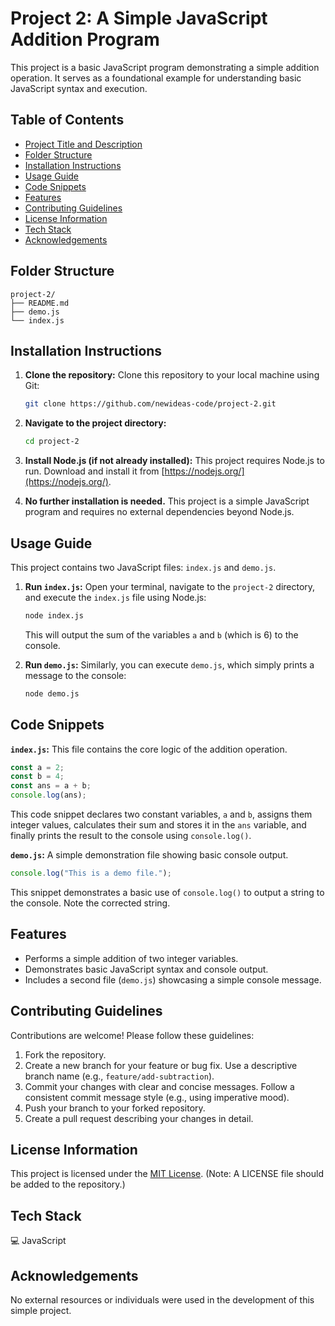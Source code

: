 # Project 2: A Simple JavaScript Addition Program

This project is a basic JavaScript program demonstrating a simple addition operation. It serves as a foundational example for understanding basic JavaScript syntax and execution.

## Table of Contents

- [Project Title and Description](#project-title-and-description)
- [Folder Structure](#folder-structure)
- [Installation Instructions](#installation-instructions)
- [Usage Guide](#usage-guide)
- [Code Snippets](#code-snippets)
- [Features](#features)
- [Contributing Guidelines](#contributing-guidelines)
- [License Information](#license-information)
- [Tech Stack](#tech-stack)
- [Acknowledgements](#acknowledgements)


## Folder Structure

```
project-2/
├── README.md
├── demo.js
└── index.js
```

## Installation Instructions

1. **Clone the repository:** Clone this repository to your local machine using Git:

   ```bash
   git clone https://github.com/newideas-code/project-2.git
   ```

2. **Navigate to the project directory:**

   ```bash
   cd project-2
   ```

3. **Install Node.js (if not already installed):**  This project requires Node.js to run. Download and install it from [https://nodejs.org/](https://nodejs.org/).

4. **No further installation is needed.** This project is a simple JavaScript program and requires no external dependencies beyond Node.js.


## Usage Guide

This project contains two JavaScript files: `index.js` and `demo.js`.

1. **Run `index.js`:** Open your terminal, navigate to the `project-2` directory, and execute the `index.js` file using Node.js:

   ```bash
   node index.js
   ```

   This will output the sum of the variables `a` and `b` (which is 6) to the console.

2. **Run `demo.js`:** Similarly, you can execute `demo.js`, which simply prints a message to the console:

   ```bash
   node demo.js
   ```

## Code Snippets

**`index.js`:** This file contains the core logic of the addition operation.

```javascript
const a = 2;
const b = 4;
const ans = a + b;
console.log(ans);
```

This code snippet declares two constant variables, `a` and `b`, assigns them integer values, calculates their sum and stores it in the `ans` variable, and finally prints the result to the console using `console.log()`.

**`demo.js`:** A simple demonstration file showing basic console output.

```javascript
console.log("This is a demo file.");
```

This snippet demonstrates a basic use of `console.log()` to output a string to the console.  Note the corrected string.


## Features

* Performs a simple addition of two integer variables.
* Demonstrates basic JavaScript syntax and console output.
* Includes a second file (`demo.js`) showcasing a simple console message.

## Contributing Guidelines

Contributions are welcome! Please follow these guidelines:

1. Fork the repository.
2. Create a new branch for your feature or bug fix.  Use a descriptive branch name (e.g., `feature/add-subtraction`).
3. Commit your changes with clear and concise messages.  Follow a consistent commit message style (e.g., using imperative mood).
4. Push your branch to your forked repository.
5. Create a pull request describing your changes in detail.


## License Information

This project is licensed under the [MIT License](LICENSE).  (Note:  A LICENSE file should be added to the repository.)


## Tech Stack

💻 JavaScript 


## Acknowledgements

No external resources or individuals were used in the development of this simple project.

